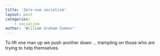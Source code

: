 ```yaml
---
title: 'Zero-sum socialism'
layout: post
categories:
    - socialism
author: 'William Graham Sumner'
---
```


To lift one man up we push another down … trampling on those who are trying to help themselves.
